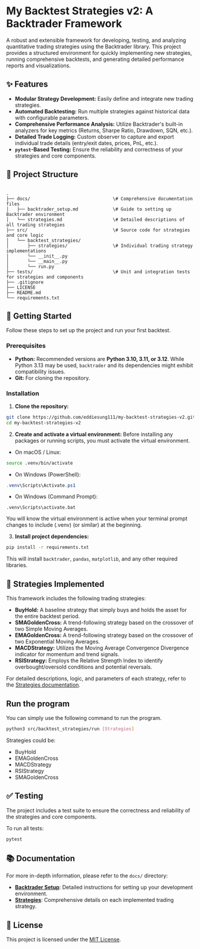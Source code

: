 # My Backtest Strategies v2: A Backtrader Framework

A robust and extensible framework for developing, testing, and analyzing quantitative trading strategies using the Backtrader library. This project provides a structured environment for quickly implementing new strategies, running comprehensive backtests, and generating detailed performance reports and visualizations.

## ✨ Features

* **Modular Strategy Development:** Easily define and integrate new trading strategies.
* **Automated Backtesting:** Run multiple strategies against historical data with configurable parameters.
* **Comprehensive Performance Analysis:** Utilize Backtrader's built-in analyzers for key metrics (Returns, Sharpe Ratio, Drawdown, SQN, etc.).
* **Detailed Trade Logging:** Custom observer to capture and export individual trade details (entry/exit dates, prices, PnL, etc.).
* **`pytest`-Based Testing:** Ensure the reliability and correctness of your strategies and core components.

## 📂 Project Structure

```

.
├── docs/                               \# Comprehensive documentation files
│   ├── backtrader_setup.md             \# Guide to setting up Backtrader environment
│   └── strategies.md                   \# Detailed descriptions of all trading strategies
├── src/                                \# Source code for strategies and core logic
│   └── backtest_strategies/
│       ├── strategies/                 \# Individual trading strategy implementations
│       └── __init__.py
│       └── __main__.py
│       └── run.py                  
├── tests/                              \# Unit and integration tests for strategies and components
├── .gitignore                       
├── LICENSE
├── README.md          
└── requirements.txt
```

## 🚀 Getting Started

Follow these steps to set up the project and run your first backtest.

### Prerequisites

* **Python:** Recommended versions are **Python 3.10, 3.11, or 3.12**. While Python 3.13 may be used, `backtrader` and its dependencies might exhibit compatibility issues.
* **Git:** For cloning the repository.

### Installation

1.  **Clone the repository:**
```bash
git clone https://github.com/eddiesung111/my-backtest-strategies-v2.git
cd my-backtest-strategies-v2
```

2.  **Create and activate a virtual environment:**
Before installing any packages or running scripts, you must activate the virtual environment.

* On macOS / Linux:
```bash
source .venv/bin/activate
```

* On Windows (PowerShell):
```powershell
.venv\Scripts\Activate.ps1
```

* On Windows (Command Prompt):
```DOS
.venv\Scripts\activate.bat
```
You will know the virtual environment is active when your terminal prompt changes to include (.venv) (or similar) at the beginning.

3.  **Install project dependencies:**
```bash
pip install -r requirements.txt
```
This will install `backtrader`, `pandas`, `matplotlib`, and any other required libraries.

## 🧠 Strategies Implemented

This framework includes the following trading strategies:

* **BuyHold:** A baseline strategy that simply buys and holds the asset for the entire backtest period.
* **SMAGoldenCross:** A trend-following strategy based on the crossover of two Simple Moving Averages.
* **EMAGoldenCross:** A trend-following strategy based on the crossover of two Exponential Moving Averages.
* **MACDStrategy:** Utilizes the Moving Average Convergence Divergence indicator for momentum and trend signals.
* **RSIStrategy:** Employs the Relative Strength Index to identify overbought/oversold conditions and potential reversals.

For detailed descriptions, logic, and parameters of each strategy, refer to the [Strategies documentation](https://github.com/eddiesung111/my-backtest-strategies-v2/blob/main/docs/strategies.md).

## Run the program
You can simply use the following command to run the program.
```bash
python3 src/backtest_strategies/run [Strategies]
```
Strategies could be:
* BuyHold
* EMAGoldenCross
* MACDStrategy
* RSIStrategy
* SMAGoldenCross

## ✅ Testing

The project includes a test suite to ensure the correctness and reliability of the strategies and core components.

To run all tests:

```bash
pytest
```

## 📚 Documentation

For more in-depth information, please refer to the `docs/` directory:

* [**Backtrader Setup**](https://github.com/eddiesung111/my-backtest-strategies-v2/blob/main/docs/backtrader_setup.md): Detailed instructions for setting up your development environment.
* [**Strategies**](https://github.com/eddiesung111/my-backtest-strategies-v2/blob/main/docs/strategies.md): Comprehensive details on each implemented trading strategy.

## 📄 License

This project is licensed under the [MIT License](https://github.com/eddiesung111/my-backtest-strategies-v2/blob/main/LICENSE).